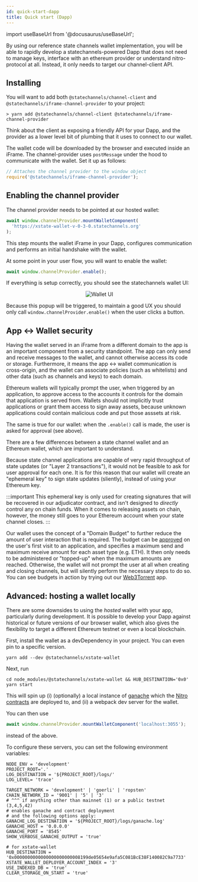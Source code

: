 ```yaml
---
id: quick-start-dapp
title: Quick start (Dapp)
---
```


import useBaseUrl from '@docusaurus/useBaseUrl';

By using our reference state channels wallet implementation, you will be able to rapidly develop a statechannels-powered Dapp that does not need to manage keys, interface with an ethereum provider or understand nitro-protocol at all. Instead, it only needs to target our channel-client API.

## Installing

You will want to add both `@statechannels/channel-client` and `@statechannels/iframe-channel-provider` to your project:

```console
> yarn add @statechannels/channel-client @statechannels/iframe-channel-provider
```

Think about the client as exposing a friendly API for your Dapp, and the provider as a lower level bit of plumbing that it uses to connect to our wallet.

The wallet code will be downloaded by the browser and executed inside an iFrame. The channel-provider uses `postMessage` under the hood to communicate with the wallet. Set it up as follows:

```typescript
// Attaches the channel provider to the window object
require('@statechannels/iframe-channel-provider');
```

## Enabling the channel provider

The channel provider needs to be pointed at our hosted wallet:

```typescript
await window.channelProvider.mountWalletComponent(
  'https://xstate-wallet-v-0-3-0.statechannels.org'
);
```

This step mounts the wallet iFrame in your Dapp, configures communication and performs an initial handshake with the wallet.

At some point in your user flow, you will want to enable the wallet:

```typescript
await window.channelProvider.enable();
```

If everything is setup correctly, you should see the statechannels wallet UI:

<p align="center">
<img alt="Wallet UI" src={useBaseUrl('img/wallet-ui.png')} className="drop-shadow"/>
</p>

Because this popup will be triggered, to maintain a good UX you should only call `window.channelProvider.enable()` when the user clicks a button.

## App <-> Wallet security

Having the wallet served in an iFrame from a different domain to the app is an important component from a security standpoint. The app can only send and receive messages to the wallet, and cannot otherwise access its code or storage. Furthermore, it means the app <-> wallet communication is cross-origin, and the wallet can associate policies (such as whitelists) and other data (such as channels and keys) to each domain.

Ethereum wallets will typically prompt the user, when triggered by an application, to approve access to the accounts it controls for the domain that application is served from. Wallets should not implicitly trust applications or grant them access to sign away assets, because unknown applications could contain malicious code and put those asssets at risk.

The same is true for our wallet: when the `.enable()` call is made, the user is asked for approval (see above).

There are a few differences between a state channel wallet and an Ethereum wallet, which are important to understand.

Because state channel applications are capable of very rapid throughput of state updates (or "Layer 2 transactions"), it would not be feasible to ask for user approval for each one. It is for this reason that our wallet will create an "ephemeral key" to sign state updates (sliently), instead of using your Ethereum key.

:::important
This ephemeral key is only used for creating signatures that will be recovered in our adjudicator contract, and isn't designed to _directly_ control any on chain funds. When it comes to releasing assets on chain, however, the money still goes to your Ethereum account when your state channel closes.
:::

Our wallet uses the concept of a "Domain Budget" to further reduce the amount of user interaction that is required. The budget can be [approved](typescript-api/channel-client.channelclient.approvebudgetandfund) on the user's first visit to an application, and specifies a maximum send and maximum receive amount for each asset type (e.g. ETH). It then only needs to be administered or "topped-up" when the maximum amounts are reached. Otherwise, the wallet will not prompt the user at all when creating and closing channels, but will silently perform the necessary steps to do so. You can see budgets in action by trying out our [Web3Torrent](https://web3torrent.statechannels.org/) app.

## Advanced: hosting a wallet locally

There are some downsides to using the _hosted_ wallet with your app, particularly during development. It is possible to develop your Dapp against historical or future versions of our browser wallet, which also gives the flexibility to target a different Ethereum testnet or even a local blockchain.

First, install the wallet as a devDependency in your project. You can even pin to a specific version.

```shell
yarn add --dev @statechannels/xstate-wallet
```

Next, run

```shell
cd node_modules/@statechannels/xstate-wallet && HUB_DESTINATION='0x0' yarn start
```

This will spin up (i) (optionally) a local instance of [ganache](https://www.trufflesuite.com/docs/ganache/overview) which the [Nitro contracts](contract-api/contract-inheritance) are deployed to, and (ii) a webpack dev server for the wallet.

You can then use

```typescript
await window.channelProvider.mountWalletComponent('localhost:3055');
```

instead of the above.

To configure these servers, you can set the following environment variables:

```
NODE_ENV = 'development'
PROJECT_ROOT='.'
LOG_DESTINATION = '${PROJECT_ROOT}/logs/'
LOG_LEVEL= 'trace'

TARGET_NETWORK = 'development' | 'goerli' | 'ropsten'
CHAIN_NETWORK_ID = '9001' | '5' | '3'
# ^^^ if anything other than mainnet (1) or a public testnet (3,4,5,42)
# enables ganache and contract deployment
# and the following options apply:
GANACHE_LOG_DESTINATION = '${PROJECT_ROOT}/logs/ganache.log'
GANACHE_HOST = '0.0.0.0'
GANACHE_PORT = '8545'
SHOW_VERBOSE_GANACHE_OUTPUT = 'true'

# for xstate-wallet
HUB_DESTINATION = '0x0000000000000000000000008199de05654e9afa5C081BcE38F140082C9a7733'
XSTATE_WALLET_DEPLOYER_ACCOUNT_INDEX = '3'
USE_INDEXED_DB = 'true'
CLEAR_STORAGE_ON_START = 'true'
```
